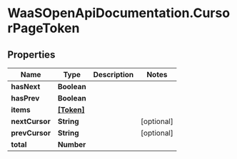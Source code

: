 # WaaSOpenApiDocumentation.CursorPageToken

## Properties

Name | Type | Description | Notes
------------ | ------------- | ------------- | -------------
**hasNext** | **Boolean** |  | 
**hasPrev** | **Boolean** |  | 
**items** | [**[Token]**](Token.md) |  | 
**nextCursor** | **String** |  | [optional] 
**prevCursor** | **String** |  | [optional] 
**total** | **Number** |  | 


